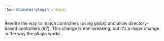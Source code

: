 ```yaml
---
'bun-stimulus-plugin': major
---
```


Rewrite the way to match controllers (using globs) and allow directory-based controllers (#7). This change is non-breaking, but it's a major change in the way the plugin works.
